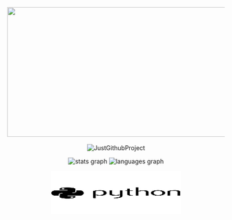 <div align="center">
  <img height="300" width="600" src="https://user-images.githubusercontent.com/74038190/225813708-98b745f2-7d22-48cf-9150-083f1b00d6c9.gif"  />
</div>

<p align="center">
  <img src="https://github-readme-stats.vercel.app/api?username=JustGithubProject&show_icons=true&theme=gotham" alt="JustGithubProject" />
</p>

<div align="center">
  <img src="https://github-readme-stats.vercel.app/api?username=JustGithubProject&hide_title=false&hide_rank=false&show_icons=true&include_all_commits=true&count_private=true&disable_animations=false&theme=dracula&locale=en&hide_border=false&order=1" height="150" alt="stats graph"  />
  <img src="https://github-readme-stats.vercel.app/api/top-langs?username=JustGithubProject&locale=en&hide_title=false&layout=compact&card_width=320&langs_count=5&theme=dracula&hide_border=false&order=2" height="150" alt="languages graph"  />
</div>


<p align="center">
  <a href="python.org">
    <img align="center" alt="Python" width="300" height="100" src="https://github.com/Xx-Ashutosh-xX/Xx-Ashutosh-xX/blob/master/assets/icons/python.png" />
  </a>
</p>
